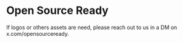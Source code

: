# Open Source Ready 

If logos or others assets are need, please reach out to us in a DM on x.com/opensourceready.
